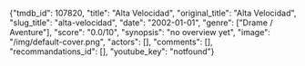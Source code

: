 {"tmdb_id": 107820, "title": "Alta Velocidad", "original_title": "Alta Velocidad", "slug_title": "alta-velocidad", "date": "2002-01-01", "genre": ["Drame / Aventure"], "score": "0.0/10", "synopsis": "no overview yet", "image": "/img/default-cover.png", "actors": [], "comments": [], "recommandations_id": [], "youtube_key": "notfound"}